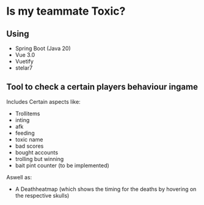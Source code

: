 ﻿# Is my teammate Toxic?

## Using
- Spring Boot (Java 20)
- Vue 3.0
- Vuetify
- stelar7



## Tool to check a certain players behaviour ingame

Includes Certain aspects like:
- Trollitems
- inting
- afk
- feeding
- toxic name
- bad scores
- bought accounts
- trolling but winning
- bait pint counter (to be implemented)

Aswell as:
- A Deathheatmap (which shows the timing for the deaths by hovering on the respective skulls)

